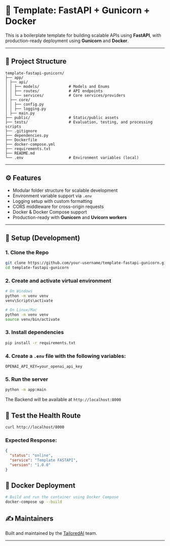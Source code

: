 # 🚀 Template: FastAPI + Gunicorn + Docker

This is a boilerplate template for building scalable APIs using **FastAPI**, with production-ready deployment using **Gunicorn** and **Docker**.

---

## 📁 Project Structure

```
template-fastapi-gunicorn/
├── app/
│ ├── api/
│ │ ├── models/             # Models and Enums
│ │ ├── routes/             # API endpoints
│ │ └── services/           # Core services/providers
│ ├── core/
│ │ ├── config.py
│ │ ├── logging.py
│ ├── main.py
├── public/                 # Static/public assets
├── tests/                  # Evaluation, testing, and processing scripts
├── .gitignore
├── dependencies.py
├── Dockerfile
├── docker-compose.yml
├── requirements.txt
├── README.md
└── .env                    # Environment variables (local)
```

---

## ⚙️ Features

- Modular folder structure for scalable development
- Environment variable support via `.env`
- Logging setup with custom formatting
- CORS middleware for cross-origin requests
- Docker & Docker Compose support
- Production-ready with **Gunicorn** and **Uvicorn workers**

---

## 🚧 Setup (Development)

### 1. Clone the Repo

```bash
git clone https://github.com/your-username/template-fastapi-gunicorn.git
cd template-fastapi-gunicorn
```

### 2. Create and activate virtual environment

```bash
# On Windows
python -m venv venv
venv\Scripts\activate

# On Linux/Mac
python -m venv venv
source venv/bin/activate
```

### 3. Install dependencies

```bash
pip install -r requirements.txt
```

### 4. Create a `.env` file with the following variables:

```env
OPENAI_API_KEY=your_openai_api_key
```

### 5. Run the server

```bash
python -m app:main
```

The Backend will be available at `http://localhost:8000`

## 🧪 Test the Health Route

```bash
curl http://localhost/8000
```

### Expected Response:

```json
{
  "status": "online",
  "service": "Template FASTAPI",
  "version": "1.0.0"
}
```

## 🚀 Docker Deployment

```bash
# Build and run the container using Docker Compose
docker-compose up --build
```

## ✍️ Maintainers

Built and maintained by the [TailoredAI](https://tailoredai.co) team.

---
